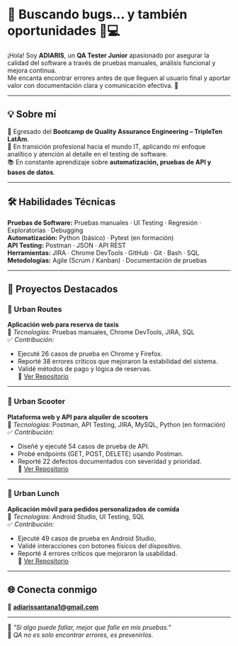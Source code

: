 # 📢 Buscando bugs... y también oportunidades 🐞💻  

¡Hola! Soy **ADIARIS**, un **QA Tester Junior** apasionado por asegurar la calidad del software a través de pruebas manuales, análisis funcional y mejora continua.  
Me encanta encontrar errores antes de que lleguen al usuario final y aportar valor con documentación clara y comunicación efectiva. 🚀  

---

## 💡 Sobre mí  
🎯 Egresado del **Bootcamp de Quality Assurance Engineering – TripleTen LatAm**.  
💼 En transición profesional hacia el mundo IT, aplicando mi enfoque analítico y atención al detalle en el testing de software.  
📚 En constante aprendizaje sobre **automatización, pruebas de API y bases de datos**.

---

## 🛠️ Habilidades Técnicas
**Pruebas de Software:** Pruebas manuales · UI Testing · Regresión · Exploratorias · Debugging  
**Automatización:** Python (básico) · Pytest (en formación)  
**API Testing:** Postman · JSON · API REST  
**Herramientas:** JIRA · Chrome DevTools · GitHub · Git · Bash · SQL  
**Metodologías:** Agile (Scrum / Kanban) · Documentación de pruebas  

---

## 🚀 Proyectos Destacados

### 🔹 Urban Routes  
**Aplicación web para reserva de taxis**  
🧩 *Tecnologías:* Pruebas manuales, Chrome DevTools, JIRA, SQL  
✅ *Contribución:*  
- Ejecuté 26 casos de prueba en Chrome y Firefox.  
- Reporté 38 errores críticos que mejoraron la estabilidad del sistema.  
- Validé métodos de pago y lógica de reservas.  
🔗 [Ver Repositorio](#)

---

### 🔹 Urban Scooter  
**Plataforma web y API para alquiler de scooters**  
🧩 *Tecnologías:* Postman, API Testing, JIRA, MySQL, Python (en formación)  
✅ *Contribución:*  
- Diseñé y ejecuté 54 casos de prueba de API.  
- Probé endpoints (GET, POST, DELETE) usando Postman.  
- Reporté 22 defectos documentados con severidad y prioridad.  
🔗 [Ver Repositorio](#)

---

### 🔹 Urban Lunch  
**Aplicación móvil para pedidos personalizados de comida**  
🧩 *Tecnologías:* Android Studio, UI Testing, SQL  
✅ *Contribución:*  
- Ejecuté 49 casos de prueba en Android Studio.  
- Validé interacciones con botones físicos del dispositivo.  
- Reporté 4 errores críticos que mejoraron la usabilidad.  
🔗 [Ver Repositorio](#)

---

## 🌐 Conecta conmigo 
📧 **adiarissantana1@gmail.com**  

---

💬 *"Si algo puede fallar, mejor que falle en mis pruebas."*  
🐞 *QA no es solo encontrar errores, es prevenirlos.*  
